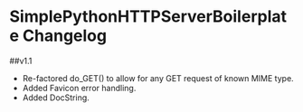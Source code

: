 SimplePythonHTTPServerBoilerplate Changelog
===========================================

##v1.1
- Re-factored do_GET() to allow for any GET request of known MIME type.
- Added Favicon error handling.
- Added DocString.